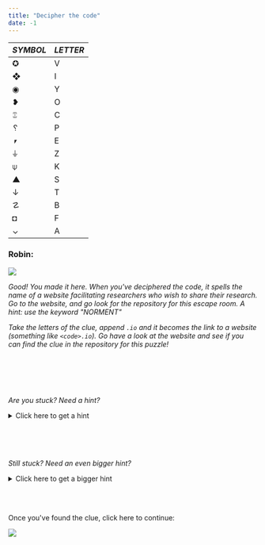 ```yaml
---
title: "Decipher the code"
date: -1
---
```


| ***SYMBOL*** | ***LETTER*** |
|---|---|
| ✪ | V |
| ❖ | I |
| ◉ | Y |
| ❥ | O |
| ⑄ | C |
| ␦ | P |
| ⎖ | E |
| ⏚| Z |
| ⍦ | K |
| ▲ | S |
| ↓ | T |
| ☡ | B |
| ◘ | F |
| ⌄ | A |

### Robin:

![](/images/robin-standing.png)

_Good! You made it here. When you've deciphered the code, it spells the name of a website facilitating researchers who wish to share their research. Go to the website, and go look for the repository for this escape room. A hint: use the keyword "NORMENT"_

_Take the letters of the clue, append `.io` and it becomes the link to a website (something like `<code>.io`). Go have a look at the website and see if you can find the clue in the repository for this puzzle!_

<br><br><br><br>

_Are you stuck? Need a hint?_
<details>
    <summary>Click here to get a hint</summary>

[![](https://img.shields.io/website?label=Click%20here%20for%20a%20hint&style=for-the-badge&up_message=Go!&url=https%3A%2F%2Fdanielroelfs.com&color=bright%20green)](https://doi.org/10.7554/eLife.45133)

</details>

<br><br><br>

_Still stuck? Need an even bigger hint?_
<details>
    <summary>Click here to get a bigger hint</summary>

![](/images/median_downloads_vs_impact.png)
</details>

<br><br>

Once you've found the clue, click here to continue:

[![](https://img.shields.io/website?label=Continue&style=for-the-badge&up_message=Go%21&url=https%3A%2F%2Fdanielroelfs.com)](/tasks/common/preprints_impact)
